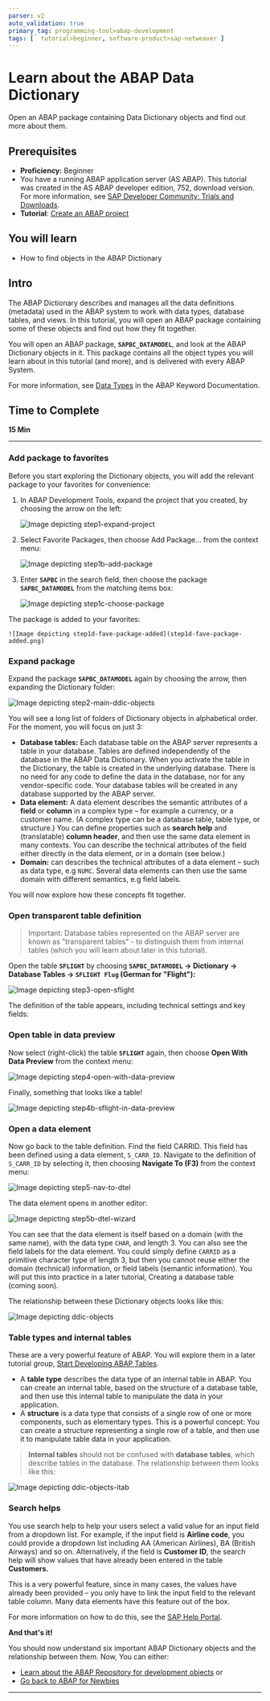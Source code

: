 ```yaml
---
parser: v2
auto_validation: true
primary_tag: programming-tool>abap-development
tags: [  tutorial>beginner, software-product>sap-netweaver ]
---
```


# Learn about the ABAP Data Dictionary
<!-- description --> Open an ABAP package containing Data Dictionary objects and find out more about them.

## Prerequisites  
 - **Proficiency:** Beginner
 - You have a running ABAP application server (AS ABAP). This tutorial was created in the AS ABAP developer edition, 752, download version. For more information, see [SAP Developer Community: Trials and Downloads](https://www.sap.com/developer/trials-downloads.html).
 - **Tutorial**: [Create an ABAP project](abap-create-project)

## You will learn
  - How to find objects in the ABAP Dictionary

## Intro
The ABAP Dictionary describes and manages all the data definitions (metadata) used in the ABAP system to work with data types, database tables, and views. In this tutorial, you will open an ABAP package containing some of these objects and find out how they fit together.

You will open an ABAP package, **`SAPBC_DATAMODEL`**, and look at the ABAP Dictionary objects in it. This package contains all the object types you will learn about in this tutorial (and more), and is delivered with every ABAP System.

For more information, see [Data Types](https://help.sap.com/doc/abapdocu_750_index_htm/7.50/en-US/index.htm?file=abenddic_data_types.htm) in the ABAP Keyword Documentation.
## Time to Complete
**15 Min**

---

### Add package to favorites


Before you start exploring the Dictionary objects, you will add the relevant package to your favorites for convenience:

1. In ABAP Development Tools, expand the project that you created, by choosing the arrow on the left:

    ![Image depicting step1-expand-project](step1-expand-project.png)

2. Select Favorite Packages, then choose Add Package… from the context menu:

    ![Image depicting step1b-add-package](step1b-add-package.png)

3. Enter **`SAPBC`** in the search field, then choose the package **`SAPBC_DATAMODEL`** from the matching items box:

    ![Image depicting step1c-choose-package](step1c-choose-package.png)

The package is added to your favorites:

    ![Image depicting step1d-fave-package-added](step1d-fave-package-added.png)


### Expand package


Expand the package **`SAPBC_DATAMODEL`** again by choosing the arrow, then expanding the Dictionary folder:

![Image depicting step2-main-ddic-objects](step2-main-ddic-objects.png)


You will see a long list of folders of Dictionary objects in alphabetical order. For the moment, you will focus on just 3:

  - **Database tables:**  Each database table on the ABAP server represents a table in your database. Tables are defined independently of the database in the ABAP Data Dictionary. When you activate the table in the Dictionary, the table is created in the underlying database. There is no need for any code to define the data in the database, nor for any vendor-specific code. Your database tables will be created in any database supported by the ABAP server.
  - **Data element:** A data element describes the semantic attributes of a **field** or **column** in a complex type – for example a currency, or a customer name. (A complex type can be a database table, table type, or structure.) You can define properties such as **search help** and (translatable) **column header**, and then use the same data element in many contexts.
  You can describe the technical attributes of the field either directly in the data element, or in a domain (see below.)
  - **Domain:** can describes the technical attributes of a data element – such as data type, e.g `NUMC`. Several data elements can then use the same domain with different semantics, e.g field labels.

You will now explore how these concepts fit together.


### Open transparent table definition


> Important: Database tables represented on the ABAP server are known as "transparent tables" - to distinguish them from internal tables (which you will learn about later in this tutorial).

Open the table **`SFLIGHT`** by choosing **`SAPBC_DATAMODEL` -> Dictionary -> Database Tables -> `SFLIGHT Flug` (German for "Flight"):**

![Image depicting step3-open-sflight](step3-open-sflight.png)

The definition of the table appears, including technical settings and key fields:


### Open table in data preview


Now select (right-click) the table **`SFLIGHT`** again, then choose **Open With Data Preview** from the context menu:

![Image depicting step4-open-with-data-preview](step4-open-with-data-preview.png)

Finally, something that looks like a table!

![Image depicting step4b-sflight-in-data-preview](step4b-sflight-in-data-preview.png)


### Open a data element


Now go back to the table definition. Find the field CARRID. This field has been defined using a data element, `S_CARR_ID`. Navigate to the definition of `S_CARR_ID` by selecting it, then choosing **Navigate To (F3)** from the context menu:

![Image depicting step5-nav-to-dtel](step5-nav-to-dtel.png)

The data element opens in another editor:

![Image depicting step5b-dtel-wizard](step5b-dtel-wizard.png)

You can see that the data element is itself based on a domain (with the same name), with the data type `CHAR`, and length 3. You can also see the field labels for the data element. You could simply define `CARRID` as a primitive character type of length 3, but then you cannot reuse either the domain (technical) information, or field labels (semantic information). You will put this into practice in a later tutorial, Creating a database table (coming soon).

The relationship between these Dictionary objects looks like this:

![Image depicting ddic-objects](ddic-objects.png)


### Table types and internal tables


These are a very powerful feature of ABAP. You will explore them in a later tutorial group, [Start Developing ABAP Tables](group.abap-dev-tables).

  - A **table type** describes the data type of an internal table in ABAP. You can create an internal table, based on the structure of a database table, and then use this internal table to manipulate the data in your application.
  - A **structure** is a data type that consists of a single row of one or more components, such as elementary types. This is a powerful concept: You can create a structure representing a single row of a table, and then use it to manipulate table data in your application.

> **Internal tables** should not be confused with **database tables**, which describe tables in the database.
The relationship between them looks like this:

![Image depicting ddic-objects-itab](ddic-objects-itab.png)


### Search helps


You use search help to help your users select a valid value for an input field from a dropdown list. For example, if the input field is **Airline code**, you could provide a dropdown list including AA (American Airlines), BA (British Airways) and so on. Alternatively, if the field is **Customer ID**, the search help will show values that have already been entered in the table **Customers.**

This is a very powerful feature, since in many cases, the values have already been provided – you only have to link the input field to the relevant table column. Many data elements have this feature out of the box.

For more information on how to do this, see the [SAP Help Portal](https://help.sap.com/viewer/ec1c9c8191b74de98feb94001a95dd76/7.52.2/en-US/cf21ee5f446011d189700000e8322d00.html).

**And that's it!**

You should now understand six important ABAP Dictionary objects and the relationship between them.
Now, You can either:

  - [Learn about the ABAP Repository for development objects](abap-dev-learn-repo) or
  - [Go back to ABAP for Newbies](https://community.sap.com/topics/abap/abap-for-newbies)





---
